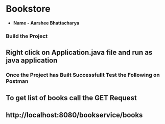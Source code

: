 # Bookstore <br />

* **Name - Aarshee Bhattacharya** 


### Build the Project <br />
## Right click on Application.java file and run as java application

### Once the Project has Built Successfullt Test the Following on Postman
## To get list of books call the GET Request
## http://localhost:8080/bookservice/books








